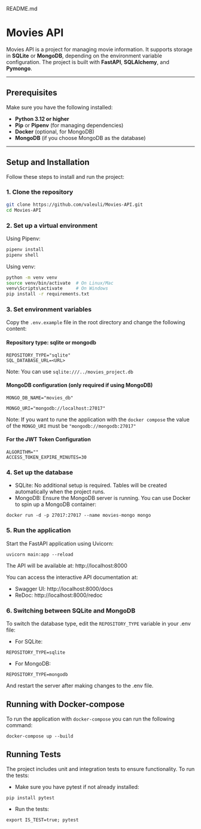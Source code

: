 README.md

# Movies API

Movies API is a project for managing movie information. It supports storage in **SQLite** or **MongoDB**, depending on the environment variable configuration. The project is built with **FastAPI**, **SQLAlchemy**, and **Pymongo**.

---

## **Prerequisites**

Make sure you have the following installed:

- **Python 3.12 or higher**
- **Pip** or **Pipenv** (for managing dependencies)
- **Docker** (optional, for MongoDB)
- **MongoDB** (if you choose MongoDB as the database)

---

## **Setup and Installation**

Follow these steps to install and run the project:

### **1. Clone the repository**
```bash
git clone https://github.com/valeuli/Movies-API.git
cd Movies-API
```
### **2. Set up a virtual environment**

Using Pipenv:
```bash
pipenv install
pipenv shell
```
Using venv:
```bash
python -m venv venv
source venv/bin/activate  # On Linux/Mac
venv\Scripts\activate     # On Windows
pip install -r requirements.txt
```
### **3. Set environment variables**

Copy the `.env.example` file in the root directory and change the following content:

#### Repository type: sqlite or mongodb
```
REPOSITORY_TYPE="sqlite"
SQL_DATABASE_URL=<URL>
```
Note: You can use `sqlite:///../movies_project.db`

#### MongoDB configuration (only required if using MongoDB)
```
MONGO_DB_NAME="movies_db"

MONGO_URI="mongodb://localhost:27017"
```
Note: If you want to rune the application with the `docker compose` the value of the `MONGO_URI` must be `"mongodb://mongodb:27017"`
#### For the JWT Token Configuration
```SECRET_KEY="""
ALGORITHM=""
ACCESS_TOKEN_EXPIRE_MINUTES=30
```


### **4. Set up the database**
- SQLite: No additional setup is required. Tables will be created automatically when the project runs. 
- MongoDB: Ensure the MongoDB server is running. You can use Docker to spin up a MongoDB container:

```
docker run -d -p 27017:27017 --name movies-mongo mongo
```

### **5. Run the application**

Start the FastAPI application using Uvicorn:

```
uvicorn main:app --reload
```

The API will be available at: http://localhost:8000

You can access the interactive API documentation at:
- Swagger UI: http://localhost:8000/docs 
- ReDoc: http://localhost:8000/redoc

### **6. Switching between SQLite and MongoDB**

To switch the database type, edit the `REPOSITORY_TYPE` variable in your .env file:
- For SQLite:

```
REPOSITORY_TYPE=sqlite
```

- For MongoDB:
```
REPOSITORY_TYPE=mongodb
```

And restart the server after making changes to the .env file.

## Running with Docker-compose
To run the application with `docker-compose` you can run the following command:
```
docker-compose up --build
```

## Running Tests

The project includes unit and integration tests to ensure functionality. To run the tests:
- Make sure you have pytest if not already installed:
```
pip install pytest
```

- Run the tests:
```
export IS_TEST=true; pytest
```
